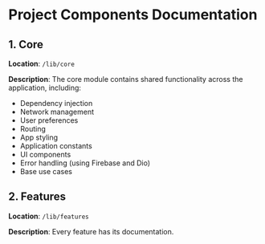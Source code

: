 # Project Components Documentation

## 1. Core

**Location**: `/lib/core`

**Description**: The core module contains shared functionality across the application, including:
- Dependency injection
- Network management
- User preferences
- Routing
- App styling
- Application constants
- UI components
- Error handling (using Firebase and Dio)
- Base use cases

## 2. Features

**Location**: `/lib/features`

**Description**: Every feature has its documentation.